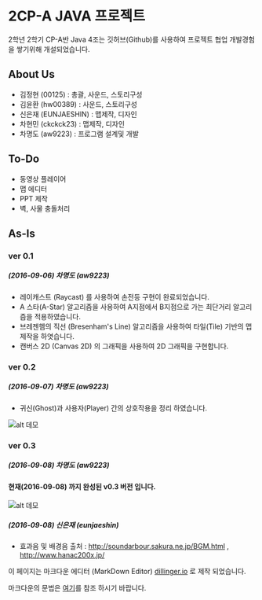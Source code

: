 # 2CP-A JAVA 프로젝트

2학년 2학기 CP-A반 Java 4조는 깃허브(Github)를 사용하여 프로젝트 협업 개발경험을 쌓기위해 개설되었습니다.

## About Us

- 김정현 (00125) : 총괄, 사운드, 스토리구성
- 김윤환 (hw00389) : 사운드, 스토리구성
- 신은재 (EUNJAESHIN) : 맵제작, 디자인
- 차현민 (ckckck23) : 맵제작, 디자인
- 차명도 (aw9223) : 프로그램 설계및 개발

## To-Do
- 동영상 플레이어
- 맵 에디터
- PPT 제작
- 벽, 사물 충돌처리

## As-Is

### ver 0.1
##### (2016-09-06) 차명도 (aw9223)
- 레이캐스트 (Raycast) 를 사용하여 손전등 구현이 완료되었습니다.
- A 스타(A-Star) 알고리즘을 사용하여 A지점에서 B지점으로 가는 최단거리 알고리즘을 적용하였습니다.
- 브레젠헴의 직선 (Bresenham's Line) 알고리즘을 사용하여 타일(Tile) 기반의 맵 제작을 하엿습니다.
- 캔버스 2D (Canvas 2D) 의 그래픽을 사용하여 2D 그래픽을 구현합니다.

### ver 0.2
##### (2016-09-07) 차명도 (aw9223)
- 귀신(Ghost)과 사용자(Player) 간의 상호작용을 정리 하였습니다.

![alt 데모](https://github.com/2016-yeung-jin-cpa/kr.ac.yeungjin.2cpa.java4/blob/master/demo/v0.2.gif?raw=true)

### ver 0.3
##### (2016-09-08) 차명도 (aw9223)

#### 현재(2016-09-08) 까지 완성된 v0.3 버전 입니다.
![alt 데모](https://github.com/2016-yeung-jin-cpa/kr.ac.yeungjin.2cpa.java4/blob/master/demo/v0.3.gif?raw=true)

##### (2016-09-08) 신은재 (eunjaeshin)
- 효과음 및 배경음 출처 : http://soundarbour.sakura.ne.jp/BGM.html , http://www.hanac200x.jp/

이 페이지는 마크다운 에디터 (MarkDown Editor) [dillinger.io](http://dillinger.io/) 로 제작 되었습니다.

마크다운의 문법은 [여기](https://namu.wiki/w/%EB%A7%88%ED%81%AC%EB%8B%A4%EC%9A%B4#s-2)를 참조 하시기 바랍니다.


